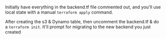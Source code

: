 Initially have everything in the backend.tf file commented out, and you'll use local state with a manual `terraform apply` command.

After creating the s3 & Dynamo table, then uncomment the backend.tf & do a `terraform init`. It'll prompt for migrating to the new backend you just created